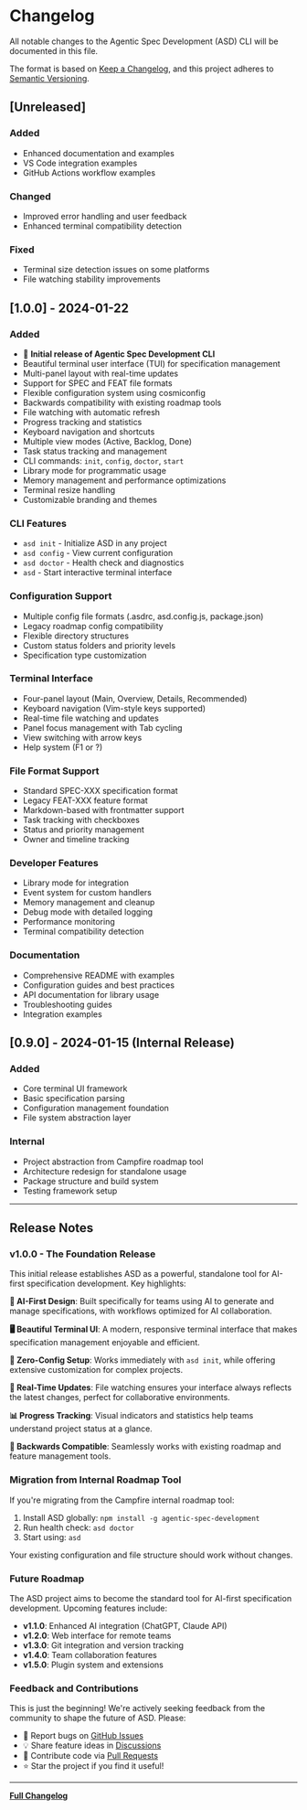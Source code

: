# Changelog

All notable changes to the Agentic Spec Development (ASD) CLI will be documented in this file.

The format is based on [Keep a Changelog](https://keepachangelog.com/en/1.0.0/),
and this project adheres to [Semantic Versioning](https://semver.org/spec/v2.0.0.html).

## [Unreleased]

### Added

- Enhanced documentation and examples
- VS Code integration examples
- GitHub Actions workflow examples

### Changed

- Improved error handling and user feedback
- Enhanced terminal compatibility detection

### Fixed

- Terminal size detection issues on some platforms
- File watching stability improvements

## [1.0.0] - 2024-01-22

### Added

- 🎉 **Initial release of Agentic Spec Development CLI**
- Beautiful terminal user interface (TUI) for specification management
- Multi-panel layout with real-time updates
- Support for SPEC and FEAT file formats
- Flexible configuration system using cosmiconfig
- Backwards compatibility with existing roadmap tools
- File watching with automatic refresh
- Progress tracking and statistics
- Keyboard navigation and shortcuts
- Multiple view modes (Active, Backlog, Done)
- Task status tracking and management
- CLI commands: `init`, `config`, `doctor`, `start`
- Library mode for programmatic usage
- Memory management and performance optimizations
- Terminal resize handling
- Customizable branding and themes

### CLI Features

- `asd init` - Initialize ASD in any project
- `asd config` - View current configuration
- `asd doctor` - Health check and diagnostics
- `asd` - Start interactive terminal interface

### Configuration Support

- Multiple config file formats (.asdrc, asd.config.js, package.json)
- Legacy roadmap config compatibility
- Flexible directory structures
- Custom status folders and priority levels
- Specification type customization

### Terminal Interface

- Four-panel layout (Main, Overview, Details, Recommended)
- Keyboard navigation (Vim-style keys supported)
- Real-time file watching and updates
- Panel focus management with Tab cycling
- View switching with arrow keys
- Help system (F1 or ?)

### File Format Support

- Standard SPEC-XXX specification format
- Legacy FEAT-XXX feature format
- Markdown-based with frontmatter support
- Task tracking with checkboxes
- Status and priority management
- Owner and timeline tracking

### Developer Features

- Library mode for integration
- Event system for custom handlers
- Memory management and cleanup
- Debug mode with detailed logging
- Performance monitoring
- Terminal compatibility detection

### Documentation

- Comprehensive README with examples
- Configuration guides and best practices
- API documentation for library usage
- Troubleshooting guides
- Integration examples

## [0.9.0] - 2024-01-15 (Internal Release)

### Added

- Core terminal UI framework
- Basic specification parsing
- Configuration management foundation
- File system abstraction layer

### Internal

- Project abstraction from Campfire roadmap tool
- Architecture redesign for standalone usage
- Package structure and build system
- Testing framework setup

---

## Release Notes

### v1.0.0 - The Foundation Release

This initial release establishes ASD as a powerful, standalone tool for AI-first specification development. Key highlights:

**🎯 AI-First Design**: Built specifically for teams using AI to generate and manage specifications, with workflows optimized for AI collaboration.

**🖥️ Beautiful Terminal UI**: A modern, responsive terminal interface that makes specification management enjoyable and efficient.

**🔧 Zero-Config Setup**: Works immediately with `asd init`, while offering extensive customization for complex projects.

**🔄 Real-Time Updates**: File watching ensures your interface always reflects the latest changes, perfect for collaborative environments.

**📊 Progress Tracking**: Visual indicators and statistics help teams understand project status at a glance.

**🔗 Backwards Compatible**: Seamlessly works with existing roadmap and feature management tools.

### Migration from Internal Roadmap Tool

If you're migrating from the Campfire internal roadmap tool:

1. Install ASD globally: `npm install -g agentic-spec-development`
2. Run health check: `asd doctor`
3. Start using: `asd`

Your existing configuration and file structure should work without changes.

### Future Roadmap

The ASD project aims to become the standard tool for AI-first specification development. Upcoming features include:

- **v1.1.0**: Enhanced AI integration (ChatGPT, Claude API)
- **v1.2.0**: Web interface for remote teams
- **v1.3.0**: Git integration and version tracking
- **v1.4.0**: Team collaboration features
- **v1.5.0**: Plugin system and extensions

### Feedback and Contributions

This is just the beginning! We're actively seeking feedback from the community to shape the future of ASD. Please:

- 🐛 Report bugs on [GitHub Issues](https://github.com/livebydesign2/agentic-spec-development/issues)
- 💡 Share feature ideas in [Discussions](https://github.com/livebydesign2/agentic-spec-development/discussions)
- 🤝 Contribute code via [Pull Requests](https://github.com/livebydesign2/agentic-spec-development/pulls)
- ⭐ Star the project if you find it useful!

---

**[Full Changelog](https://github.com/livebydesign2/agentic-spec-development/compare/v0.9.0...v1.0.0)**
